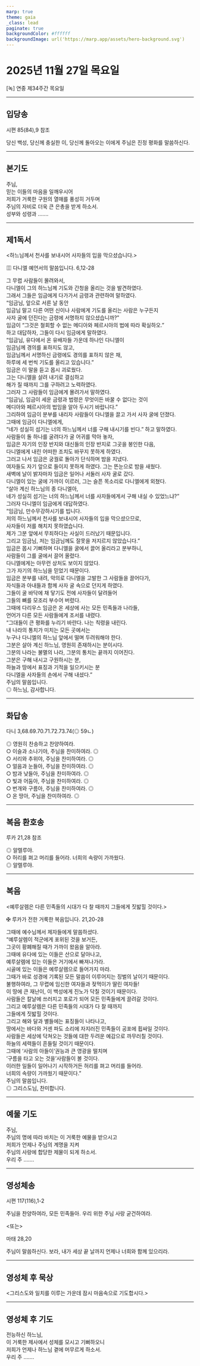 ```yaml
---
marp: true
theme: gaia
_class: lead
paginate: true
backgroundColor: #ffffff
backgroundImage: url('https://marp.app/assets/hero-background.svg')
---
```


# 2025년 11월 27일 목요일

[녹] 연중 제34주간 목요일  




---

## 입당송

시편 85(84),9 참조

당신 백성, 당신께 충실한 이, 당신께 돌아오는 이에게 주님은 진정 평화를 말씀하신다.  
  


---

## 본기도

주님,  
믿는 이들의 마음을 일깨우시어  
저희가 거룩한 구원의 열매를 풍성히 거두며  
주님의 자비로 더욱 큰 은총을 받게 하소서.  
성부와 성령과 …….  
  


---

## 제1독서

<하느님께서 천사를 보내시어 사자들의 입을 막으셨습니다.>

▥ 다니엘 예언서의 말씀입니다. 6,12-28

그 무렵 사람들이 몰려와서,  
다니엘이 그의 하느님께 기도와 간청을 올리는 것을 발견하였다.  
그래서 그들은 임금에게 다가가서 금령과 관련하여 말하였다.  
“임금님, 앞으로 서른 날 동안  
임금님 말고 다른 어떤 신이나 사람에게 기도를 올리는 사람은 누구든지  
사자 굴에 던진다는 금령에 서명하지 않으셨습니까?”  
임금이 “그것은 철회할 수 없는 메디아와 페르시아의 법에 따라 확실하오.”  
하고 대답하자, 그들이 다시 임금에게 말하였다.  
“임금님, 유다에서 온 유배자들 가운데 하나인 다니엘이  
임금님께 경의를 표하지도 않고,  
임금님께서 서명하신 금령에도 경의를 표하지 않은 채,  
하루에 세 번씩 기도를 올리고 있습니다.”  
임금은 이 말을 듣고 몹시 괴로웠다.  
그는 다니엘을 살려 내기로 결심하고  
해가 질 때까지 그를 구하려고 노력하였다.  
그러자 그 사람들이 임금에게 몰려가서 말하였다.  
“임금님, 임금이 세운 금령과 법령은 무엇이든 바꿀 수 없다는 것이  
메디아와 페르시아의 법임을 알아 두시기 바랍니다.”  
그리하여 임금이 분부를 내리자 사람들이 다니엘을 끌고 가서 사자 굴에 던졌다.  
그때에 임금이 다니엘에게,  
“네가 성실히 섬기는 너의 하느님께서 너를 구해 내시기를 빈다.” 하고 말하였다.  
사람들이 돌 하나를 굴려다가 굴 어귀를 막아 놓자,  
임금은 자기의 인장 반지와 대신들의 인장 반지로 그곳을 봉인한 다음,  
다니엘에게 내린 어떠한 조치도 바꾸지 못하게 하였다.  
그러고 나서 임금은 궁궐로 돌아가 단식하며 밤을 지냈다.  
여자들도 자기 앞으로 들이지 못하게 하였다. 그는 뜬눈으로 밤을 새웠다.  
새벽에 날이 밝자마자 임금은 일어나 서둘러 사자 굴로 갔다.  
다니엘이 있는 굴에 가까이 이르러, 그는 슬픈 목소리로 다니엘에게 외쳤다.  
“살아 계신 하느님의 종 다니엘아,  
네가 성실히 섬기는 너의 하느님께서 너를 사자들에게서 구해 내실 수 있었느냐?”  
그러자 다니엘이 임금에게 대답하였다.  
“임금님, 만수무강하시기를 빕니다.  
저의 하느님께서 천사를 보내시어 사자들의 입을 막으셨으므로,  
사자들이 저를 해치지 못하였습니다.  
제가 그분 앞에서 무죄하다는 사실이 드러났기 때문입니다.  
그리고 임금님, 저는 임금님께도 잘못을 저지르지 않았습니다.”  
임금은 몹시 기뻐하며 다니엘을 굴에서 끌어 올리라고 분부하니,  
사람들이 그를 굴에서 끌어 올렸다.  
다니엘에게는 아무런 상처도 보이지 않았다.  
그가 자기의 하느님을 믿었기 때문이다.  
임금은 분부를 내려, 악의로 다니엘을 고발한 그 사람들을 끌어다가,  
자식들과 아내들과 함께 사자 굴 속으로 던지게 하였다.  
그들이 굴 바닥에 채 닿기도 전에 사자들이 달려들어  
그들의 뼈를 모조리 부수어 버렸다.  
그때에 다리우스 임금은 온 세상에 사는 모든 민족들과 나라들,  
언어가 다른 모든 사람들에게 조서를 내렸다.  
“그대들이 큰 평화를 누리기 바란다. 나는 칙령을 내린다.  
내 나라의 통치가 미치는 모든 곳에서는  
누구나 다니엘의 하느님 앞에서 떨며 두려워해야 한다.  
그분은 살아 계신 하느님, 영원히 존재하시는 분이시다.  
그분의 나라는 불멸의 나라, 그분의 통치는 끝까지 이어진다.  
그분은 구해 내시고 구원하시는 분,  
하늘과 땅에서 표징과 기적을 일으키시는 분  
다니엘을 사자들의 손에서 구해 내셨다.”  
주님의 말씀입니다.  
◎ 하느님, 감사합니다.  
  


---

## 화답송

다니 3,68.69.70.71.72.73.74(◎ 59ㄴ)

◎ 영원히 찬송하고 찬양하여라.  
○ 이슬과 소나기야, 주님을 찬미하여라. ◎  
○ 서리와 추위야, 주님을 찬미하여라. ◎  
○ 얼음과 눈들아, 주님을 찬미하여라. ◎  
○ 밤과 낮들아, 주님을 찬미하여라. ◎  
○ 빛과 어둠아, 주님을 찬미하여라. ◎  
○ 번개와 구름아, 주님을 찬미하여라. ◎  
○ 온 땅아, 주님을 찬미하여라. ◎  
  


---

## 복음 환호송

루카 21,28 참조

◎ 알렐루야.  
○ 허리를 펴고 머리를 들어라. 너희의 속량이 가까웠다.  
◎ 알렐루야.  
  


---

## 복음

<예루살렘은 다른 민족들의 시대가 다 찰 때까지 그들에게 짓밟힐 것이다.>

✠ 루카가 전한 거룩한 복음입니다. 21,20-28

그때에 예수님께서 제자들에게 말씀하셨다.  
“예루살렘이 적군에게 포위된 것을 보거든,  
그곳이 황폐해질 때가 가까이 왔음을 알아라.  
그때에 유다에 있는 이들은 산으로 달아나고,  
예루살렘에 있는 이들은 거기에서 빠져나가라.  
시골에 있는 이들은 예루살렘으로 들어가지 마라.  
그때가 바로 성경에 기록된 모든 말씀이 이루어지는 징벌의 날이기 때문이다.  
불행하여라, 그 무렵에 임신한 여자들과 젖먹이가 딸린 여자들!  
이 땅에 큰 재난이, 이 백성에게 진노가 닥칠 것이기 때문이다.  
사람들은 칼날에 쓰러지고 포로가 되어 모든 민족들에게 끌려갈 것이다.  
그리고 예루살렘은 다른 민족들의 시대가 다 찰 때까지  
그들에게 짓밟힐 것이다.  
그리고 해와 달과 별들에는 표징들이 나타나고,  
땅에서는 바다와 거센 파도 소리에 자지러진 민족들이 공포에 휩싸일 것이다.  
사람들은 세상에 닥쳐오는 것들에 대한 두려운 예감으로 까무러칠 것이다.  
하늘의 세력들이 흔들릴 것이기 때문이다.  
그때에 ‘사람의 아들이’권능과 큰 영광을 떨치며  
‘구름을 타고 오는 것을’사람들이 볼 것이다.  
이러한 일들이 일어나기 시작하거든 허리를 펴고 머리를 들어라.  
너희의 속량이 가까웠기 때문이다.”  
주님의 말씀입니다.  
◎ 그리스도님, 찬미합니다.  
  


---

## 예물 기도

주님,  
주님의 명에 따라 바치는 이 거룩한 예물을 받으시고  
저희가 언제나 주님의 계명을 지켜  
주님의 사랑에 합당한 제물이 되게 하소서.  
우리 주 …….  
  


---

## 영성체송

시편 117(116),1-2

주님을 찬양하여라, 모든 민족들아. 우리 위한 주님 사랑 굳건하여라.  
  
<또는>  
  
마태 28,20  
  
주님이 말씀하신다. 보라, 내가 세상 끝 날까지 언제나 너희와 함께 있으리라.  


---

## 영성체 후 묵상

<그리스도와 일치를 이루는 가운데 잠시 마음속으로 기도합시다.>  


---

## 영성체 후 기도

전능하신 하느님,  
이 거룩한 제사에서 성체를 모시고 기뻐하오니  
저희가 언제나 하느님 곁에 머무르게 하소서.  
우리 주 …….